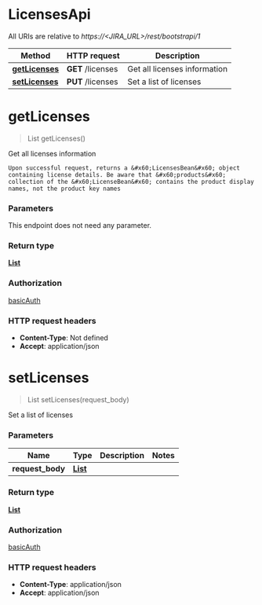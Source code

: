 # LicensesApi

All URIs are relative to *https://&lt;JIRA_URL&gt;/rest/bootstrapi/1*

| Method | HTTP request | Description |
|------------- | ------------- | -------------|
| [**getLicenses**](LicensesApi.md#getLicenses) | **GET** /licenses | Get all licenses information |
| [**setLicenses**](LicensesApi.md#setLicenses) | **PUT** /licenses | Set a list of licenses |


<a name="getLicenses"></a>
# **getLicenses**
> List getLicenses()

Get all licenses information

    Upon successful request, returns a &#x60;LicensesBean&#x60; object containing license details. Be aware that &#x60;products&#x60; collection of the &#x60;LicenseBean&#x60; contains the product display names, not the product key names

### Parameters
This endpoint does not need any parameter.

### Return type

[**List**](../Models/LicenseBean.md)

### Authorization

[basicAuth](../README.md#basicAuth)

### HTTP request headers

- **Content-Type**: Not defined
- **Accept**: application/json

<a name="setLicenses"></a>
# **setLicenses**
> List setLicenses(request\_body)

Set a list of licenses

### Parameters

|Name | Type | Description  | Notes |
|------------- | ------------- | ------------- | -------------|
| **request\_body** | [**List**](../Models/string.md)|  | |

### Return type

[**List**](../Models/LicenseBean.md)

### Authorization

[basicAuth](../README.md#basicAuth)

### HTTP request headers

- **Content-Type**: application/json
- **Accept**: application/json

